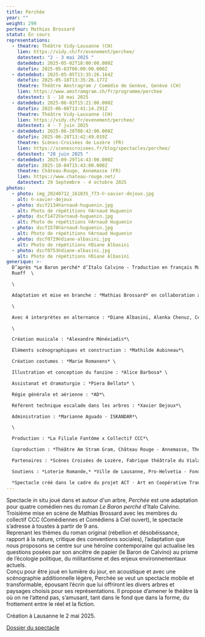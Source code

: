 ```yaml
---
title: Perchée
year: ""
weight: 299
porteur: Mathias Brossard
statut: En cours
representations:
  - theatre: Théâtre Vidy-Lausanne (CH)
    lien: https://vidy.ch/fr/evenement/perchee/
    datestext: "2 - 3 mai 2025 "
    datedebut: 2025-05-02T18:00:00.000Z
    datefin: 2025-05-03T06:00:00.000Z
  - datedebut: 2025-05-05T13:35:26.164Z
    datefin: 2025-05-18T13:35:26.177Z
    theatre: Théâtre Amstragram / Comédie de Genève, Genève (CH)
    lien: https://www.amstramgram.ch/fr/programme/perchee
    datestext: 5 - 18 mai 2025
  - datedebut: 2025-06-03T15:21:00.000Z
    datefin: 2025-06-08T13:41:14.291Z
    theatre: Théâtre Vidy-Lausanne (CH)
    lien: https://vidy.ch/fr/evenement/perchee/
    datestext: 4 - 7 juin 2025
  - datedebut: 2025-06-28T08:42:00.000Z
    datefin: 2025-06-28T13:42:49.019Z
    theatre: Scènes-Croisées de Lozère (FR)
    lien: https://scenescroisees.fr/blog/spectacles/perchee/
    datestext: "28 juin 2025 "
  - datedebut: 2025-09-29T14:43:00.000Z
    datefin: 2025-10-04T15:43:00.000Z
    theatre: Château-Rouge, Annemasse (FR)
    lien: https://www.chateau-rouge.net/
    datestext: 29 Septembre - 4 octobre 2025
photos:
  - photo: img_20240712_161035_773-©-xavier-dejoux.jpg
    alt: ©-xavier-dejoux
  - photo: dscf2134©arnaud-huguenin.jpg
    alt: Photo de répétitions ©Arnaud Huguenin
  - photo: dscf1472©arnaud-huguenin.jpg
    alt: Photo de répétitions ©Arnaud Huguenin
  - photo: dscf1578©arnaud-huguenin.jpg
    alt: Photo de répétitions ©Arnaud Huguenin
  - photo: dscf0729©diane-albasini.jpg
    alt: Photo de répétitions ©Diane Albasini
  - photo: dscf0753©diane-albasini.jpg
    alt: Photo de répétitions ©Diane Albasini
generique: >-
  D’après *Le Baron perché* d’Italo Calvino - Traduction en français Martin
  Rueff  \

  \

  Adaptation et mise en branche : *Mathias Brossard* en collaboration avec les interprètes\

  \

  Avec 4 interprètes en alternance : *Diane Albasini, Alenka Chenuz, Cécile Goussard, Magali Heu, Arnaud Huguenin, Jean-Louis Johannides, Lara Khattabi, Jonas Lambelet, Loïc Le Manac’h, Chloë Lombard, Mélina Martin, Margot Van Hove*\

  \

  Création musicale : *Alexandre Ménéxiadis*\

  Éléments scénographiques et construction : *Mathilde Aubineau*\

  Création costumes : *Marie Romanens* \

  Illustration et conception du fanzine : *Alice Barbosa* \

  Assistanat et dramaturgie : *Piera Bellato* \

  Régie générale et aérienne : *AD*\

  Référent technique escalade dans les arbres : *Xavier Dejoux*\

  Administration : *Marianne Aguado - ISKANDAR*\

  \

  Production : *La Filiale Fantôme x Collectif CCC*\

  Coproduction : *Théâtre Am Stram Gram, Château Rouge - Annemasse, Théâtre Vidy-Lausanne, Comédie de Genève* \

  Partenaires : *Scènes Croisées de Lozère, Fabrique théâtrale du Viala*\

  Soutiens : *Loterie Romande,* *Ville de Lausanne, Pro-Helvetia - Fondation suisse pour la culture, Fondation Caris, Fondation Ernst Göhner, Fondation Leenaards, Canton de Vaud, Fondation SIS, Pour-cent culturel Migros (en cours)*\

  *Spectacle créé dans le cadre du projet ACT · Art en Coopérative Transfrontalière, soutenu par le programme [Interreg France – Suisse](https://www.interreg-francesuisse.eu/)*
---
```

<!--StartFragment-->

Spectacle in situ joué dans et autour d'un arbre, *Perchée* est une adaptation pour quatre comédien·nes du roman *Le Baron perché* d’Italo Calvino. Troisième mise en scène de Mathias Brossard avec les membres du collectif CCC (Comédiennes et Comédiens à Ciel ouvert), le spectacle s’adresse à toustes à partir de 9 ans. \
Reprenant les thèmes du roman original (rébellion et désobéissance, rapport à la nature, critique des conventions sociales), l’adaptation que nous proposons se centre sur une héroïne contemporaine qui actualise les questions posées par son ancêtre de papier (le Baron de Calvino) au prisme de l’écologie politique, du militantisme et des enjeux environnementaux actuels.\
Conçu pour être joué en lumière du jour, en acoustique et avec une scénographie additionnelle légère, Perchée se veut un spectacle mobile et transformable, épousant l’écrin que lui offriront les divers arbres et paysages choisis pour ses représentations. Il propose d’amener le théâtre là où on ne l’attend pas, s’amusant, tant dans le fond que dans la forme, du frottement entre le réel et la fiction.

Création à Lausanne le 2 mai 2025.

[Dossier du spectacle](static/media/2_dossier-spectacle-_perchée-fr-.pdf)
